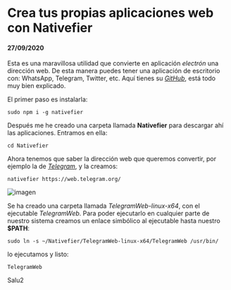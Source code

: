 # Crea tus propias aplicaciones web con **Nativefier**
#### 27/09/2020

Esta es una maravillosa utilidad que convierte en aplicación *electrón* una dirección web. De esta manera puedes tener una aplicación de escritorio con: WhatsApp, Telegram, Twitter, etc. Aquí tienes su [*GitHub*](https://github.com/jiahaog/nativefier), está todo muy bien explicado.

El primer paso es instalarla:

    sudo npm i -g nativefier

Después me he creado una carpeta llamada **Nativefier** para descargar ahí las aplicaciones. Entramos en ella:

    cd Nativefier

Ahora tenemos que saber la dirección web que queremos convertir, por ejemplo la de [*Telegram*](https://web.telegram.org/), y la creamos:

    nativefier https://web.telegram.org/
![imagen](https://clonbg.netlify.app/nativefier/nativefier2.png)

Se ha creado una carpeta llamada *TelegramWeb-linux-x64*, con el ejecutable *TelegramWeb*. Para poder ejecutarlo en cualquier parte de nuestro sistema creamos un enlace simbólico al ejecutable hasta nuestro **$PATH**:

	sudo ln -s ~/Nativefier/TelegramWeb-linux-x64/TelegramWeb /usr/bin/

lo ejecutamos y listo:

	TelegramWeb

Salu2